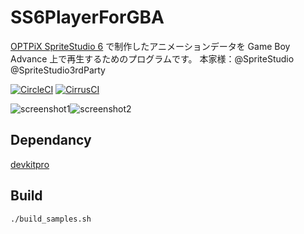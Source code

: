 # SS6PlayerForGBA
[OPTPiX SpriteStudio 6](http://www.webtech.co.jp/eng/spritestudio/) で制作したアニメーションデータを Game Boy Advance 上で再生するためのプログラムです。
本家様：@SpriteStudio @SpriteStudio3rdParty

[![CircleCI](https://circleci.com/gh/laqieer/SS6PlayerForGBA.svg?style=svg)](https://app.circleci.com/pipelines/github/laqieer/SS6PlayerForGBA) [![CirrusCI](https://api.cirrus-ci.com/github/laqieer/SS6PlayerForGBA.svg)](https://cirrus-ci.com/github/laqieer/SS6PlayerForGBA)

![screenshot1](https://media.discordapp.net/attachments/682141375587680274/840278168560467988/character_sample1-0.png)![screenshot2](https://media.discordapp.net/attachments/682141375587680274/840278166294888459/character_sample1-1.png)

## Dependancy
[devkitpro](https://devkitpro.org/)

## Build
`./build_samples.sh`

